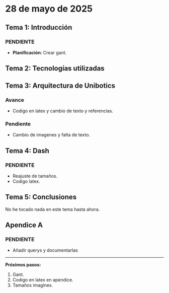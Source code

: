 # 28 de mayo de 2025

## Tema 1: Introducción

### PENDIENTE

- **Planificación**: Crear gant.

## Tema 2: Tecnologías utilizadas

## Tema 3: Arquitectura de Unibotics

### Avance
- Codigo en latex y cambio de texto y referencias.

### Pendiente
- Cambio de imagenes y falta de texto.

## Tema 4: Dash
### PENDIENTE
- Reajuste de tamaños.
- Codigo latex.

## Tema 5: Conclusiones
No he tocado nada en este tema hasta ahora.

## Apendice A

### PENDIENTE
- Añadir querys y documentarlas
---

**Próximos pasos:**
1. Gant.
2. Codigo en latex en apendice.
3. Tamaños imagines.



